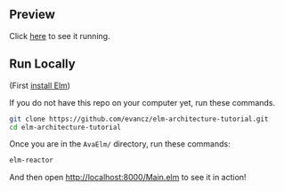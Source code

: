 ## Preview

Click [here](http://evancz.github.io/elm-architecture-tutorial/examples/1) to see it running.


## Run Locally

(First [install Elm](http://elm-lang.org/install))

If you do not have this repo on your computer yet, run these commands.

```bash
git clone https://github.com/evancz/elm-architecture-tutorial.git
cd elm-architecture-tutorial
```

Once you are in the `AvaElm/` directory, run these commands:

```bash
elm-reactor
```

And then open [http://localhost:8000/Main.elm](http://localhost:8000/Main.elm) to see it in action!

